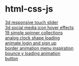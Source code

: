# html-css-js
<a href="https://hawanbeats.github.io/html-css-js/3d%20responsive%20touch%20slider/" target="_blank">3d responsive touch slider</a>
<br>
<a href="https://hawanbeats.github.io/html-css-js/3d%20social%20media%20icon%20hover%20effects/" target="_blank">3d social media icon hover effects</a>
<br>
<a href="https://hawanbeats.github.io/html-css-js/19%20simple%20spinner%20collections/" target="_blank">19 simple spinner collections</a>
<br>
<a href="https://hawanbeats.github.io/html-css-js/analog%20clock%20shape%20loading/" target="_blank">analog clock shape loading</a>
<br>
<a href="https://hawanbeats.github.io/html-css-js/animate%20login%20and%20sign%20up/" target="_blank">animate login and sign up</a>
<br>
<a href="https://hawanbeats.github.io/html-css-js/border%20animation%20menu%20inspiration/" target="_blank">border animation menu inspiration</a>
<br>
<a href="https://hawanbeats.github.io/html-css-js/bounce%20y%20loading%20animation/" target="_blank">bounce y loading animation</a>
<br>
<a href="https://hawanbeats.github.io/html-css-js/button/" target="_blank">button</a>
